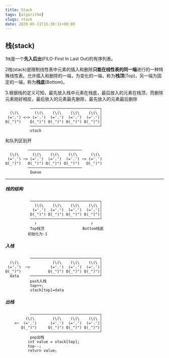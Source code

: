 ```yaml
---
title: Stack
tags: [algorithm]
slugs: stack
date: 2020-05-11T15:30:11+08:00
---
```


## 栈(stack)

1`栈`是一个**先入后出**(FILO-First In Last Out)的有序列表。

<!--more-->

2栈(stack)是限制线性表中元素的插入和删除**只能在线性表的同一端**进行的一种特殊线性表。允许插入和删除的一端，为变化的一端，称为**栈顶**(Top)，另一端为固定的一端，称为**栈底**(Bottom)。

3.根据栈的定义可知，最先放入栈中元素在栈底，最后放入的元素在栈顶，而删除元素刚好相反，最后放入的元素最先删除，最先放入的元素最后删除

```
           ───────────────────────────────┐
  (\(\       (\(\    (\(\    (\(\    (\(\ │
 (='.') <─> (='.')  (='.')  (='.')  (='.')│
O(_")")    O(_")") O(_")") O(_")") O(_")")│
           ───────────────────────────────┘
           stack
```

<!--more-->

和队列区别开

```
          ────────────────────────
  (\(\      (\(\    (\(\    (\(\      (\(\
 (='.') ─> (='.')  (='.')  (='.') ─> (='.')
O(_")")   O(_")") O(_")") O(_")")   O(_")")
          ────────────────────────
           Queue
```

---

##### 栈的结构

```
           ───────────────────────────────┐
             (\(\    (\(\    (\(\    (\(\ │
            (='.')  (='.')  (='.')  (='.')│
           O(_")") O(_")") O(_")") O(_")")│
           ───────────────────────────────┘
             ↑                        ↑
           Top栈顶                 Bottom栈底
          初始化为-1
```



##### 入栈

```
           ───────────────────────────────┐
  (\(\               (\(\    (\(\    (\(\ │
 (='.')  ─>         (='.')  (='.')  (='.')│
O(_")")            O(_")") O(_")") O(_")")│
  data     ───────────────────────────────┘
           push入栈
           top++;
           stack[top]=data     
```

##### 出栈

```
           ───────────────────────────────┐
         (\(\        (\(\    (\(\    (\(\ │
    <─  (='.')      (='.')  (='.')  (='.')│
       O(_")")     O(_")") O(_")") O(_")")│
           ───────────────────────────────┘
           pop出栈
          int value = stack[top];
          top--;
          return value;
```

